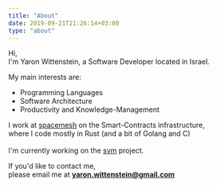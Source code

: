 ```yaml
---
title: "About"
date: 2019-09-21T21:26:14+03:00
type: "about"
---
```


Hi,
<br/>
I'm Yaron Wittenstein, a Software Developer located in Israel.

My main interests are:

* Programming Languages
* Software Architecture
* Productivity and Knowledge-Management

I work at [spacemesh][spacemesh] on the Smart-Contracts infrastructure,<br/>
where I code mostly in Rust (and a bit of Golang and C)
<br/>
<br/>
I'm currently working on the [svm][svm] project.

If you'd like to contact me,
<br/>
please email me at **yaron.wittenstein@gmail.com**


[spacemesh]: http://spacemesh.io
[svm]: https://github.com/spacemeshos/svm
